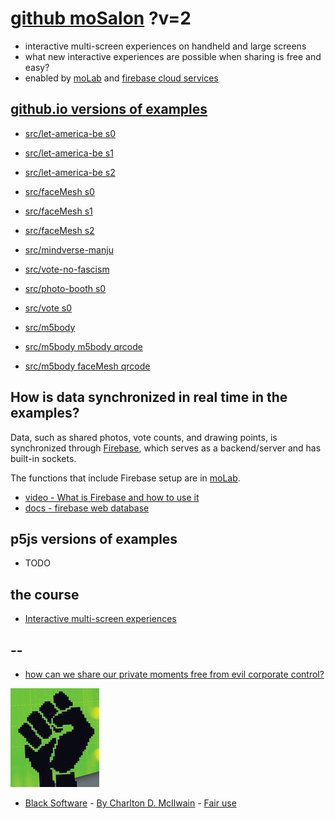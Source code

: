 # [github moSalon](https://github.com/molab-itp/moSalon) ?v=2

- interactive multi-screen experiences on handheld and large screens
- what new interactive experiences are possible when sharing is free and easy?
- enabled by [moLab](https://github.com/molab-itp/moLib) and [firebase cloud services](https://firebase.google.com)

## [github.io versions of examples](https://molab-itp.github.io/moSalon?v=2)

- [src/let-america-be s0](src/let-america-be/qrcode?v=2&group=s0)
- [src/let-america-be s1](src/let-america-be/qrcode?v=2&group=s1)
- [src/let-america-be s2](src/let-america-be/qrcode?v=2&group=s2)

- [src/faceMesh s0](src/faceMesh/qrcode?v=2)
- [src/faceMesh s1](src/faceMesh/qrcode?v=2&group=s1)
- [src/faceMesh s2](src/faceMesh/qrcode?v=2&group=s2)

- [src/mindverse-manju](src/mindverse-manju)
- [src/vote-no-fascism](src/vote-no-fascism/?v=2)

- [src/photo-booth s0](src/photo-booth/?v=2)
- [src/vote s0](src/vote/?v=2)

- [src/m5body](src/m5body/?v=2)
- [src/m5body m5body qrcode](src/m5body/qrcode-m5body/?v=2&app=mo-m5body&group=m5body)
- [src/m5body faceMesh qrcode](src/m5body/qrcode-facemesh/?v=2&app=mo-m5body&group=m5body)

## How is data synchronized in real time in the examples?

Data, such as shared photos, vote counts, and drawing points, is synchronized through [Firebase](https://firebase.google.com), which serves as a backend/server and has built-in sockets.

The functions that include Firebase setup are in [moLab](https://github.com/molab-itp/moLib).

- [video - What is Firebase and how to use it](https://www.youtube.com/watch?v=p9pgI3Mg-So&list=PLl-K7zZEsYLnfwBe4WgEw9ao0J0N1LYDR&index=8)
- [docs - firebase web database](https://firebase.google.com/docs/database/web/start?hl=en&authuser=0)

## p5js versions of examples

- TODO

## the course

- [Interactive multi-screen experiences](https://github.com/p5videoKit/IM-Screens-2024-03-ima)

## --

- [how can we share our private moments free from evil corporate control?](https://github.com/jht1493/jht-site?tab=readme-ov-file#why)

[![Black_Software](png/power-fist-142x158.png)](https://en.wikipedia.org/wiki/Black_Software)

- [Black Software](https://en.wikipedia.org/wiki/Black_Software) - [By Charlton D. McIlwain](https://global.oup.com/academic/product/black-software-9780190863845) - [Fair use](https://en.wikipedia.org/w/index.php?curid=67093597)
